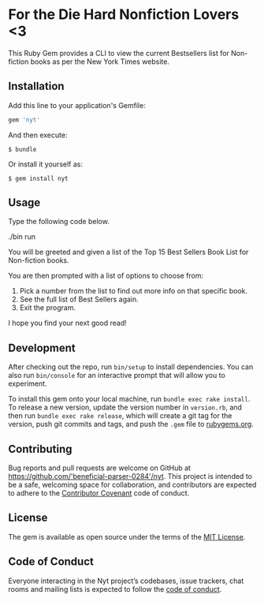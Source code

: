 # For the Die Hard Nonfiction Lovers <3

This Ruby Gem provides a CLI to view the current Bestsellers list for Non-fiction books as per the New York Times website.

## Installation

Add this line to your application's Gemfile:

```ruby
gem 'nyt'
```

And then execute:

    $ bundle

Or install it yourself as:

    $ gem install nyt

## Usage

Type the following code below.

./bin run

You will be greeted and given a list of the Top 15 Best Sellers Book List for Non-fiction books.

You are then prompted with a list of options to choose from:
1. Pick a number from the list to find out more info on that specific book.
2. See the full list of Best Sellers again.
3. Exit the program.

I hope you find your next good read!

## Development

After checking out the repo, run `bin/setup` to install dependencies. You can also run `bin/console` for an interactive prompt that will allow you to experiment.

To install this gem onto your local machine, run `bundle exec rake install`. To release a new version, update the version number in `version.rb`, and then run `bundle exec rake release`, which will create a git tag for the version, push git commits and tags, and push the `.gem` file to [rubygems.org](https://rubygems.org).

## Contributing

Bug reports and pull requests are welcome on GitHub at https://github.com/'beneficial-parser-0284'/nyt. This project is intended to be a safe, welcoming space for collaboration, and contributors are expected to adhere to the [Contributor Covenant](http://contributor-covenant.org) code of conduct.

## License

The gem is available as open source under the terms of the [MIT License](https://opensource.org/licenses/MIT).

## Code of Conduct

Everyone interacting in the Nyt project’s codebases, issue trackers, chat rooms and mailing lists is expected to follow the [code of conduct](https://github.com/'beneficial-parser-0284'/nyt/blob/master/CODE_OF_CONDUCT.md).
